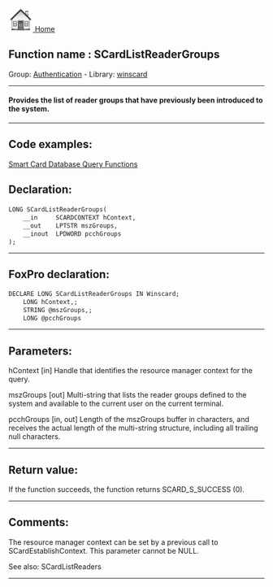 [<img src="../../images/home.png"> Home ](https://github.com/VFPX/Win32API)  

## Function name : SCardListReaderGroups
Group: [Authentication](../../functions_group.md#Authentication)  -  Library: [winscard](../../Libraries.md#winscard)  
***  


#### Provides the list of reader groups that have previously been introduced to the system.

***  


## Code examples:
[Smart Card Database Query Functions](../../samples/sample_539.md)  

## Declaration:
```foxpro  
LONG SCardListReaderGroups(
	__in     SCARDCONTEXT hContext,
	__out    LPTSTR mszGroups,
	__inout  LPDWORD pcchGroups
);  
```  
***  


## FoxPro declaration:
```foxpro  
DECLARE LONG SCardListReaderGroups IN Winscard;
	LONG hContext,;
	STRING @mszGroups,;
	LONG @pcchGroups  
```  
***  


## Parameters:
hContext [in] 
Handle that identifies the resource manager context for the query.

mszGroups [out] 
Multi-string that lists the reader groups defined to the system and available to the current user on the current terminal. 

pcchGroups [in, out] 
Length of the mszGroups buffer in characters, and receives the actual length of the multi-string structure, including all trailing null characters.
  
***  


## Return value:
If the function succeeds, the function returns SCARD_S_SUCCESS (0).  
***  


## Comments:
The resource manager context can be set by a previous call to SCardEstablishContext. This parameter cannot be NULL.  
  
See also: SCardListReaders   
  
***  

